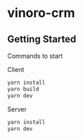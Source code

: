 # vinoro-crm

## Getting Started

Commands to start

Client

```bash
yarn install
yarn build
yarn dev
```

Server

```bash
yarn install
yarn dev
```
